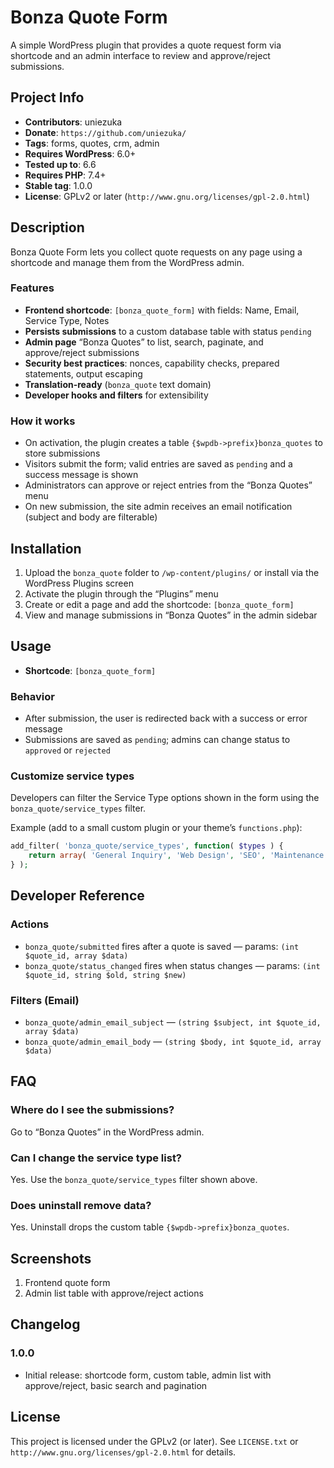 # Bonza Quote Form

A simple WordPress plugin that provides a quote request form via shortcode and an admin interface to review and approve/reject submissions.

## Project Info

- **Contributors**: uniezuka
- **Donate**: `https://github.com/uniezuka/`
- **Tags**: forms, quotes, crm, admin
- **Requires WordPress**: 6.0+
- **Tested up to**: 6.6
- **Requires PHP**: 7.4+
- **Stable tag**: 1.0.0
- **License**: GPLv2 or later (`http://www.gnu.org/licenses/gpl-2.0.html`)

## Description

Bonza Quote Form lets you collect quote requests on any page using a shortcode and manage them from the WordPress admin.

### Features

- **Frontend shortcode**: `[bonza_quote_form]` with fields: Name, Email, Service Type, Notes
- **Persists submissions** to a custom database table with status `pending`
- **Admin page** “Bonza Quotes” to list, search, paginate, and approve/reject submissions
- **Security best practices**: nonces, capability checks, prepared statements, output escaping
- **Translation-ready** (`bonza_quote` text domain)
- **Developer hooks and filters** for extensibility

### How it works

- On activation, the plugin creates a table `{$wpdb->prefix}bonza_quotes` to store submissions
- Visitors submit the form; valid entries are saved as `pending` and a success message is shown
- Administrators can approve or reject entries from the “Bonza Quotes” menu
- On new submission, the site admin receives an email notification (subject and body are filterable)

## Installation

1. Upload the `bonza_quote` folder to `/wp-content/plugins/` or install via the WordPress Plugins screen
2. Activate the plugin through the “Plugins” menu
3. Create or edit a page and add the shortcode: `[bonza_quote_form]`
4. View and manage submissions in “Bonza Quotes” in the admin sidebar

## Usage

- **Shortcode**: `[bonza_quote_form]`

### Behavior

- After submission, the user is redirected back with a success or error message
- Submissions are saved as `pending`; admins can change status to `approved` or `rejected`

### Customize service types

Developers can filter the Service Type options shown in the form using the `bonza_quote/service_types` filter.

Example (add to a small custom plugin or your theme’s `functions.php`):

```php
add_filter( 'bonza_quote/service_types', function( $types ) {
    return array( 'General Inquiry', 'Web Design', 'SEO', 'Maintenance', 'Consulting' );
} );
```

## Developer Reference

### Actions

- `bonza_quote/submitted` fires after a quote is saved — params: `(int $quote_id, array $data)`
- `bonza_quote/status_changed` fires when status changes — params: `(int $quote_id, string $old, string $new)`

### Filters (Email)

- `bonza_quote/admin_email_subject` — `(string $subject, int $quote_id, array $data)`
- `bonza_quote/admin_email_body` — `(string $body, int $quote_id, array $data)`

## FAQ

### Where do I see the submissions?

Go to “Bonza Quotes” in the WordPress admin.

### Can I change the service type list?

Yes. Use the `bonza_quote/service_types` filter shown above.

### Does uninstall remove data?

Yes. Uninstall drops the custom table `{$wpdb->prefix}bonza_quotes`.

## Screenshots

1. Frontend quote form
2. Admin list table with approve/reject actions

## Changelog

### 1.0.0

- Initial release: shortcode form, custom table, admin list with approve/reject, basic search and pagination

## License

This project is licensed under the GPLv2 (or later). See `LICENSE.txt` or `http://www.gnu.org/licenses/gpl-2.0.html` for details.
